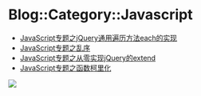 # Blog::Category::Javascript
* [JavaScript专题之jQuery通用遍历方法each的实现](/blog/2019/Qs78QhEGFiM32IdR)
* [JavaScript专题之乱序](/blog/2019/L0JKxU7seBp5ojyV)
* [JavaScript专题之从零实现jQuery的extend](/blog/2019/QyRkrMZCL2A43LDZ)
* [JavaScript专题之函数柯里化](/blog/2019/t7folwF8cim1Fz1U)

<script async src="//pagead2.googlesyndication.com/pagead/js/adsbygoogle.js"></script>
<ins class="adsbygoogle"
     style="display:block; text-align:center;"
     data-ad-layout="in-article"
     data-ad-format="fluid"
     data-ad-client="ca-pub-4161171709893056"
     data-ad-slot="3052306384"></ins>
<script>
     (adsbygoogle = window.adsbygoogle || []).push({});
</script>

![](https://cdn.jsdelivr.net/gh/lkpo0v/d1n3/ww2.sinaimg.cn/large/005BYqpgly1g01dwo3j72j308c01o080.jpg)
